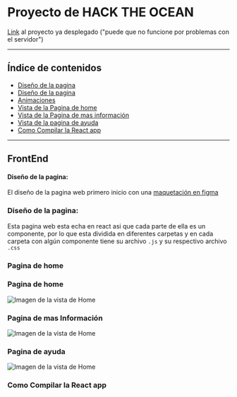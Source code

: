
# Proyecto de HACK THE OCEAN

[Link](http://20.25.69.138:3000) al proyecto ya desplegado \("puede que no funcione por problemas con el servidor")
___

## Índice de contenidos
* [Diseño de la pagina](#p1)
* [Diseño de la pagina](#p2)
* [Animaciones](#p7)
* [ Vista de la Pagina de home](#p3)
* [Vista de la Pagina de mas información](#p4)
* [Vista de la pagina de ayuda](#p5)
* [Como Compilar la React app](#p6)

___

 ## FrontEnd 

 <a name="p1">
 
 #### Diseño de la pagina:
 El diseño de la pagina web primero inicio con una [maquetación en figma](https://www.figma.com/file/QCMdeMuRiVy8juv74V11ov/Untitled?node-id=80%3A73)

 <a name="p2">

 ### Diseño de la pagina:
 Esta pagina web esta echa en react asi que cada parte de ella es un componente, por lo que esta dividida en diferentes carpetas y en cada carpeta con algún componente tiene su archivo `.js` y su respectivo archivo `.css`
 
 <a name="p7">

 ### Pagina de home

 <a name="p3">

 ### Pagina de home

![Imagen de la vista de Home](https://github.com/JVespid/hakaton/blob/master/img/home.png)

 <a name="p4">

 ### Pagina de mas Información 

![Imagen de la vista de Home](https://github.com/JVespid/hakaton/blob/master/img/info.png)
 
 <a name="p5">

 ### Pagina de ayuda

![Imagen de la vista de Home](https://github.com/JVespid/hakaton/blob/master/img/ayuda.png)

 <a name="p6">

 ### Como Compilar la React app
